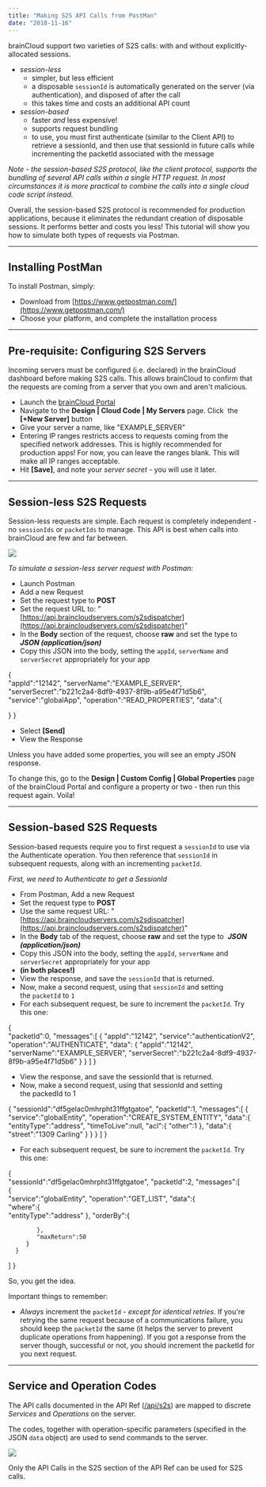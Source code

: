 ```yaml
---
title: "Making S2S API Calls from PostMan"
date: "2018-11-16"
---
```


brainCloud support two varieties of S2S calls: with and without explicitly-allocated sessions.

-   _session-less_
    -   simpler, but less efficient
    -   a disposable `sessionId` is automatically generated on the server (via authentication), and disposed of after the call
    -   this takes time and costs an additional API count
-   _session-based_
    -   faster _and_ less expensive!
    -   supports request bundling
    -   to use, you must first authenticate (similar to the Client API) to retrieve a sessionId, and then use that sessionId in future calls while incrementing the packetId associated with the message

_Note - the session-based S2S protocol, like the client protocol, supports the bundling of several API calls within a single HTTP request. In most circumstances it is more practical to combine the calls into a single cloud code script instead._

Overall, the session-based S2S protocol is recommended for production applications, because it eliminates the redundant creation of disposable sessions. It performs better and costs you less! This tutorial will show you how to simulate both types of requests via Postman.

---

## Installing PostMan

To install Postman, simply:

-   Download from [https://www.getpostman.com/](https://www.getpostman.com/)
-   Choose your platform, and complete the installation process

---

## Pre-requisite: Configuring S2S Servers

Incoming servers must be configured (i.e. declared) in the brainCloud dashboard before making S2S calls. This allows brainCloud to confirm that the requests are coming from a server that you own and aren't malicious.

-   Launch the [brainCloud Portal](https://portal.braincloudservers.com)
-   Navigate to the **Design | Cloud Code | My Servers** page. Click  the **[+New Server]** button
-   Give your server a name, like "EXAMPLE_SERVER"
-   Entering IP ranges restricts access to requests coming from the specified network addresses. This is highly recommended for production apps! For now, you can leave the ranges blank. This will make all IP ranges acceptable.
-   Hit **[Save]**, and note your _server secret_ - you will use it later.

---

## Session-less S2S Requests

Session-less requests are simple. Each request is completely independent - no `sessionIds` or `packetIds` to manage. This API is best when calls into brainCloud are few and far between.

[![](images/2018-11-17_17-16-51.png)](images/2018-11-17_17-16-51.png)

_To simulate a session-less server request with Postman:_

-   Launch Postman
-   Add a new Request
-   Set the request type to **POST**
-   Set the request URL to: "[https://api.braincloudservers.com/s2sdispatcher](https://api.braincloudservers.com/s2sdispatcher)"
-   In the **Body** section of the request, choose **raw** and set the type to **_JSON (application/json)_**
-   Copy this JSON into the body, setting the `appId`, `serverName` and `serverSecret` appropriately for your app

{  
 "appId":"12142",
"serverName":"EXAMPLE_SERVER",
"serverSecret":"b221c2a4-8df9-4937-8f9b-a95e4f71d5b6",
"service":"globalApp",
"operation":"READ_PROPERTIES",
"data":{

}
}

-   Select **[Send]**
-   View the Response

Unless you have added some properties, you will see an empty JSON response.

To change this, go to the **Design | Custom Config | Global Properties** page of the brainCloud Portal and configure a property or two - then run this request again. Voila!

---

## Session-based S2S Requests

Session-based requests require you to first request a `sessionId` to use via the Authenticate operation. You then reference that `sessionId` in subsequent requests, along with an incrementing `packetId`.

_First, we need to Authenticate to get a SessionId_

-   From Postman, Add a new Request
-   Set the request type to **POST**
-   Use the same request URL: "[https://api.braincloudservers.com/s2sdispatcher](https://api.braincloudservers.com/s2sdispatcher)"
-   In the **Body** tab of the request, choose **raw** and set the type to  **_JSON (application/json)_**
-   Copy this JSON into the body, setting the `appId`, `serverName` and `serverSecret` appropriately for your app
-   **(in both places!)**
-   View the response, and save the `sessionId` that is returned.
-   Now, make a second request, using that `sessionId` and setting the `packetId` to `1`
-   For each subsequent request, be sure to increment the `packetId`. Try this one:

{  
 "packetId":0,
"messages":[
{
"appId":"12142",
"service":"authenticationV2",
"operation":"AUTHENTICATE",
"data": {
 "appId":"12142",
"serverName":"EXAMPLE_SERVER",
"serverSecret":"b221c2a4-8df9-4937-8f9b-a95e4f71d5b6"
}
}
]
}

-   View the response, and save the sessionId that is returned.
-   Now, make a second request, using that sessionId and setting the packedId to 1

{
"sessionId":"df5gelac0mhrpht31ffgtgatoe",
"packetId":1,
"messages":[
{
"service":"globalEntity",
"operation":"CREATE_SYSTEM_ENTITY",
"data":{
"entityType":"address",
"timeToLive":null,
"acl":{
"other":1
},
"data":{
"street":"1309 Carling"
}
}
}
]
}

-   For each subsequent request, be sure to increment the `packetId`. Try this one:

{  
 "sessionId":"df5gelac0mhrpht31ffgtgatoe",
"packetId":2,
"messages":[  
 {  
 "service":"globalEntity",
"operation":"GET_LIST",
"data":{  
 "where":{  
 "entityType":"address"
},
"orderBy":{

            },
            "maxReturn":50
         }
      }

]
}

So, you get the idea.

Important things to remember:

-   _Always_ increment the `packetId` - _except for identical retries_. If you're retrying the same request because of a communications failure, you should keep the `packetId` the same (it helps the server to prevent duplicate operations from happening). If you got a response from the server though, successful or not, you should increment the packetId for you next request.

---

## Service and Operation Codes

The API calls documented in the API Ref ([/api/s2s](/api/s2s)) are mapped to discrete _Services_ and _Operations_ on the server.

The codes, together with operation-specific parameters (specified in the JSON `data` object) are used to send commands to the server.

[![](images/APIRef.png)](images/APIRef.png)

Only the API Calls in the S2S section of the API Ref can be used for S2S calls.
